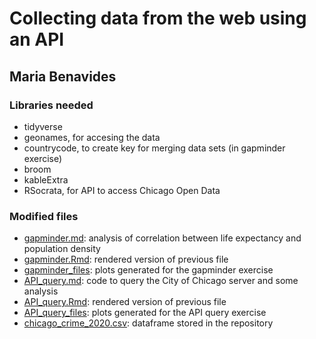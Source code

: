 # Collecting data from the web using an API

## Maria Benavides 

### Libraries needed

* tidyverse
* geonames, for accesing the data
* countrycode, to create key for merging data sets (in gapminder exercise)
* broom
* kableExtra
* RSocrata, for API to access Chicago Open Data  

### Modified files

* [gapminder.md](gapminder.md): analysis of correlation between life expectancy and population density
* [gapminder.Rmd](gapminder.Rmd): rendered version of previous file
* [gapminder_files](gapminder_files): plots generated for the gapminder exercise
* [API_query.md](API_query.md): code to query the City of Chicago server and some analysis
* [API_query.Rmd](API_query.Rmd): rendered version of previous file
* [API_query_files](API_query): plots generated for the API query exercise
* [chicago_crime_2020.csv](chicago_crime_2020.csv): dataframe stored in the repository
